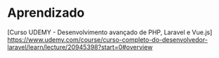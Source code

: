 # Aprendizado
[Curso UDEMY - Desenvolvimento avançado de PHP, Laravel e Vue.js]
https://www.udemy.com/course/curso-completo-do-desenvolvedor-laravel/learn/lecture/20945398?start=0#overview
